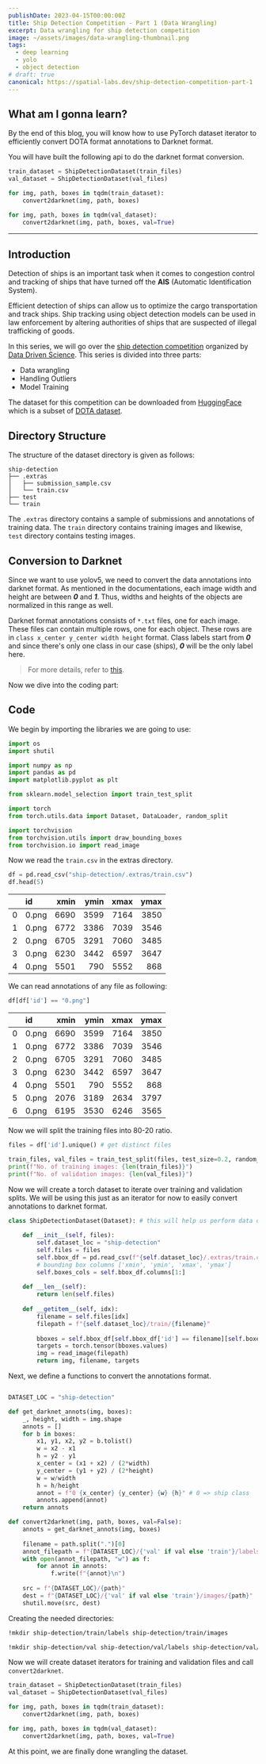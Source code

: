 ```yaml
---
publishDate: 2023-04-15T00:00:00Z
title: Ship Detection Competition - Part 1 (Data Wrangling)
excerpt: Data wrangling for ship detection competition
image: ~/assets/images/data-wrangling-thumbnail.png
tags:
  - deep learning
  - yolo
  - object detection
# draft: true
canonical: https://spatial-labs.dev/ship-detection-competition-part-1
---
```


## What am I gonna learn?
By the end of this blog, you will know how to use PyTorch dataset iterator to efficiently convert DOTA format annotations to Darknet format.

You will have built the following api to do the darknet format conversion.

```py
train_dataset = ShipDetectionDataset(train_files)
val_dataset = ShipDetectionDataset(val_files)

for img, path, boxes in tqdm(train_dataset):
    convert2darknet(img, path, boxes)

for img, path, boxes in tqdm(val_dataset):
    convert2darknet(img, path, boxes, val=True)
```
---


## Introduction


Detection of ships is an important task when it comes to congestion control and tracking of ships that have turned off the **AIS** (Automatic Identification System). 

Efficient detection of ships can allow us to optimize the cargo transportation and track ships. Ship tracking using object detection models can be used in law enforcement by altering authorities of ships that are suspected of illegal trafficking of goods.

In this series, we will go over the [ship detection competition](https://huggingface.co/spaces/competitions/ship-detection) organized by [Data Driven Science](https://datadrivenscience.com/). This series is divided into three parts:

- Data wrangling
- Handling Outliers
- Model Training

The dataset for this competition can be downloaded from [HuggingFace](https://huggingface.co/datasets/datadrivenscience/ship-detection) which is a subset of [DOTA dataset](https://captain-whu.github.io/DOTA/dataset.html).

## Directory Structure

The structure of the dataset directory is given as follows:

    ship-detection
    ├── .extras
    │   ├── submission_sample.csv
    │   └── train.csv
    ├── test
    └── train

The `.extras` directory contains a sample of submissions and annotations of training data. 
The `train` directory contains training images and likewise, `test` directory contains testing images.

## Conversion to Darknet

Since we want to use yolov5, we need to convert the data annotations into darknet format. As mentioned in the documentations, each image width and height are between **_0_** and **_1_**. Thus, widths and heights of the objects are normalized in this range as well. 

Darknet format annotations consists of `*.txt` files, one for each image. These files can contain multiple rows, one for each object. These rows are in `class x_center y_center width height` format. Class labels start from **_0_** and since there's only one class in our case (ships), **_0_** will be the only label here.

> For more details, refer to [this](https://docs.ultralytics.com/yolov5/train_custom_data/#12-create-labels).

Now we dive into the coding part:

## Code
We begin by importing the libraries we are going to use:

```py
import os
import shutil

import numpy as np
import pandas as pd
import matplotlib.pyplot as plt

from sklearn.model_selection import train_test_split

import torch
from torch.utils.data import Dataset, DataLoader, random_split

import torchvision
from torchvision.utils import draw_bounding_boxes
from torchvision.io import read_image
```

Now we read the `train.csv` in the extras directory.

```py
df = pd.read_csv("ship-detection/.extras/train.csv")
df.head(5)
```

|    | id    |   xmin |   ymin |   xmax |   ymax |
|---:|:------|-------:|-------:|-------:|-------:|
|  0 | 0.png |   6690 |   3599 |   7164 |   3850 |
|  1 | 0.png |   6772 |   3386 |   7039 |   3546 |
|  2 | 0.png |   6705 |   3291 |   7060 |   3485 |
|  3 | 0.png |   6230 |   3442 |   6597 |   3647 |
|  4 | 0.png |   5501 |    790 |   5552 |    868 |

We can read annotations of any file as following:

```py
df[df['id'] == "0.png"]
```

|    | id    |   xmin |   ymin |   xmax |   ymax |
|---:|:------|-------:|-------:|-------:|-------:|
|  0 | 0.png |   6690 |   3599 |   7164 |   3850 |
|  1 | 0.png |   6772 |   3386 |   7039 |   3546 |
|  2 | 0.png |   6705 |   3291 |   7060 |   3485 |
|  3 | 0.png |   6230 |   3442 |   6597 |   3647 |
|  4 | 0.png |   5501 |    790 |   5552 |    868 |
|  5 | 0.png |   2076 |   3189 |   2634 |   3797 |
|  6 | 0.png |   6195 |   3530 |   6246 |   3565 |

Now we will split the training files into 80-20 ratio.

```py
files = df['id'].unique() # get distinct files

train_files, val_files = train_test_split(files, test_size=0.2, random_state=42) # for reproducablity
print(f"No. of training images: {len(train_files)}")
print(f"No. of validation images: {len(val_files)}")
```

Now we will create a torch dataset to iterate over training and validation splits. We will be using this just as an iterator for now to easily convert annotations to darknet format.

```py
class ShipDetectionDataset(Dataset): # this will help us perform data operations
    
    def __init__(self, files):
        self.dataset_loc = "ship-detection"
        self.files = files
        self.bbox_df = pd.read_csv(f"{self.dataset_loc}/.extras/train.csv")
        # bounding box columns ['xmin', 'ymin', 'xmax', 'ymax']
        self.boxes_cols = self.bbox_df.columns[1:]
        
    def __len__(self):
        return len(self.files)
    
    def __getitem__(self, idx):
        filename = self.files[idx]
        filepath = f"{self.dataset_loc}/train/{filename}"
        
        bboxes = self.bbox_df[self.bbox_df['id'] == filename][self.boxes_cols]
        targets = torch.tensor(bboxes.values)
        img = read_image(filepath)
        return img, filename, targets
```
Next, we define a functions to convert the annotations format.

```py

DATASET_LOC = "ship-detection"

def get_darknet_annots(img, boxes):
    _, height, width = img.shape
    annots = []
    for b in boxes:
        x1, y1, x2, y2 = b.tolist()
        w = x2 - x1
        h = y2 - y1
        x_center = (x1 + x2) / (2*width)
        y_center = (y1 + y2) / (2*height)
        w = w/width
        h = h/height
        annot = f"0 {x_center} {y_center} {w} {h}" # 0 => ship class
        annots.append(annot)
    return annots

def convert2darknet(img, path, boxes, val=False):
    annots = get_darknet_annots(img, boxes)
    
    filename = path.split(".")[0]
    annot_filepath = f"{DATASET_LOC}/{'val' if val else 'train'}/labels/{filename}.txt"
    with open(annot_filepath, "w") as f:
        for annot in annots:
            f.write(f"{annot}\n")
            
    src = f"{DATASET_LOC}/{path}"
    dest = f"{DATASET_LOC}/{'val' if val else 'train'}/images/{path}"
    shutil.move(src, dest)
```

Creating the needed directories:

```sh
!mkdir ship-detection/train/labels ship-detection/train/images

!mkdir ship-detection/val ship-detection/val/labels ship-detection/val/images
```

Now we will create dataset iterators for training and validation files and call `convert2darknet`.

```py
train_dataset = ShipDetectionDataset(train_files)
val_dataset = ShipDetectionDataset(val_files)

for img, path, boxes in tqdm(train_dataset):
    convert2darknet(img, path, boxes)

for img, path, boxes in tqdm(val_dataset):
    convert2darknet(img, path, boxes, val=True)
```

At this point, we are finally done wrangling the dataset.